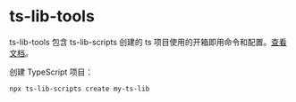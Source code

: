 # ts-lib-tools

ts-lib-tools 包含 ts-lib-scripts 创建的 ts 项目使用的开箱即用命令和配置。[查看文档](https://github.com/sinoui/ts-lib-scripts)。

创建 TypeScript 项目：

```shell
npx ts-lib-scripts create my-ts-lib
```
